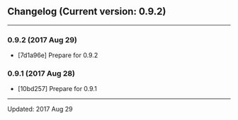 ## Changelog (Current version: 0.9.2)

-----------------

### 0.9.2 (2017 Aug 29)

* [7d1a96e] Prepare for 0.9.2

### 0.9.1 (2017 Aug 28)

* [10bd257] Prepare for 0.9.1

-----------------

Updated: 2017 Aug 29